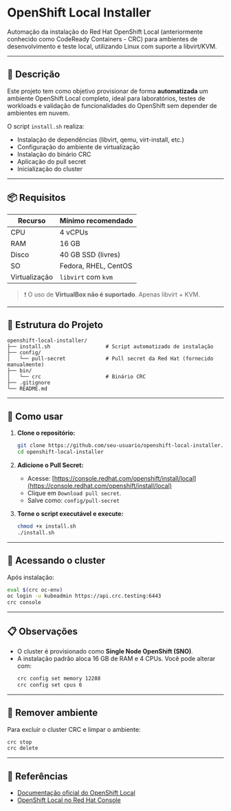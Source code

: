 # OpenShift Local Installer

Automação da instalação do Red Hat OpenShift Local (anteriormente conhecido como CodeReady Containers - CRC) para ambientes de desenvolvimento e teste local, utilizando Linux com suporte a libvirt/KVM.

---

## 📌 Descrição

Este projeto tem como objetivo provisionar de forma **automatizada** um ambiente OpenShift Local completo, ideal para laboratórios, testes de workloads e validação de funcionalidades do OpenShift sem depender de ambientes em nuvem.

O script `install.sh` realiza:

- Instalação de dependências (libvirt, qemu, virt-install, etc.)
- Configuração do ambiente de virtualização
- Instalação do binário CRC
- Aplicação do pull secret
- Inicialização do cluster

---

## 📦 Requisitos

| Recurso        | Mínimo recomendado       |
|----------------|--------------------------|
| CPU            | 4 vCPUs                  |
| RAM            | 16 GB                    |
| Disco          | 40 GB SSD (livres)       |
| SO             | Fedora, RHEL, CentOS     |
| Virtualização  | `libvirt` com `kvm`      |

> ❗ O uso de **VirtualBox não é suportado**. Apenas libvirt + KVM.

---

## 📁 Estrutura do Projeto

```
openshift-local-installer/
├── install.sh                  # Script automatizado de instalação
├── config/
│   └── pull-secret             # Pull secret da Red Hat (fornecido manualmente)
├── bin/
│   └── crc                     # Binário CRC
├── .gitignore
└── README.md
```

---

## 🚀 Como usar

1. **Clone o repositório:**
   ```bash
   git clone https://github.com/seu-usuario/openshift-local-installer.git
   cd openshift-local-installer
   ```

2. **Adicione o Pull Secret:**
   - Acesse: [https://console.redhat.com/openshift/install/local](https://console.redhat.com/openshift/install/local)
   - Clique em `Download pull secret`.
   - Salve como: `config/pull-secret`

3. **Torne o script executável e execute:**
   ```bash
   chmod +x install.sh
   ./install.sh
   ```

---

## 🧪 Acessando o cluster

Após instalação:

```bash
eval $(crc oc-env)
oc login -u kubeadmin https://api.crc.testing:6443
crc console
```

---

## 📋 Observações

- O cluster é provisionado como **Single Node OpenShift (SNO)**.
- A instalação padrão aloca 16 GB de RAM e 4 CPUs. Você pode alterar com:
  ```bash
  crc config set memory 12288
  crc config set cpus 6
  ```

---

## 🧼 Remover ambiente

Para excluir o cluster CRC e limpar o ambiente:

```bash
crc stop
crc delete
```

---

## 📘 Referências

- [Documentação oficial do OpenShift Local](https://www.redhat.com/en/blog/install-openshift-local)
- [OpenShift Local no Red Hat Console](https://console.redhat.com/openshift/create/local)
